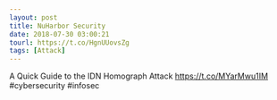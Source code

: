 ```yaml
---
layout: post
title: NuHarbor Security
date: 2018-07-30 03:00:21
tourl: https://t.co/HgnUUovsZg
tags: [Attack]
---
```

A Quick Guide to the IDN Homograph Attack https://t.co/MYarMwu1IM #cybersecurity #infosec
